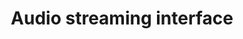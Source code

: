 ---
title: Audio streaming interface
redirect_to:
  - https://www.ibm.com/support/knowledgecenter/SS7P7S_ind/watson-assistant-solutions/audio_custom/interface.html
---